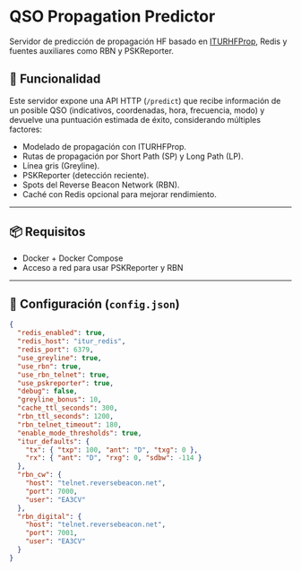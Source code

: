 # QSO Propagation Predictor

Servidor de predicción de propagación HF basado en [ITURHFProp](https://github.com/EA3CV/iturhfprop), Redis y fuentes auxiliares como RBN y PSKReporter.

## 🚀 Funcionalidad

Este servidor expone una API HTTP (`/predict`) que recibe información de un posible QSO (indicativos, coordenadas, hora, frecuencia, modo) y devuelve una puntuación estimada de éxito, considerando múltiples factores:

- Modelado de propagación con ITURHFProp.
- Rutas de propagación por Short Path (SP) y Long Path (LP).
- Línea gris (Greyline).
- PSKReporter (detección reciente).
- Spots del Reverse Beacon Network (RBN).
- Caché con Redis opcional para mejorar rendimiento.

---

## 📦 Requisitos

- Docker + Docker Compose
- Acceso a red para usar PSKReporter y RBN

---

## 🔧 Configuración (`config.json`)

```json
{
  "redis_enabled": true,
  "redis_host": "itur_redis",
  "redis_port": 6379,
  "use_greyline": true,
  "use_rbn": true,
  "use_rbn_telnet": true,
  "use_pskreporter": true,
  "debug": false,
  "greyline_bonus": 10,
  "cache_ttl_seconds": 300,
  "rbn_ttl_seconds": 1200,
  "rbn_telnet_timeout": 180,
  "enable_mode_thresholds": true,
  "itur_defaults": {
    "tx": { "txp": 100, "ant": "D", "txg": 0 },
    "rx": { "ant": "D", "rxg": 0, "sdbw": -114 }
  },
  "rbn_cw": {
    "host": "telnet.reversebeacon.net",
    "port": 7000,
    "user": "EA3CV"
  },
  "rbn_digital": {
    "host": "telnet.reversebeacon.net",
    "port": 7001,
    "user": "EA3CV"
  }
}
